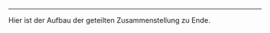 ---------------------------------------

Hier ist der Aufbau der geteilten 
Zusammenstellung zu Ende.


